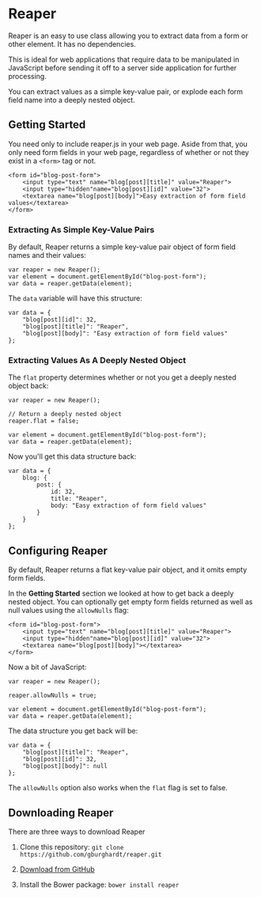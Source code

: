 # Reaper

Reaper is an easy to use class allowing you to extract data from a
form or other element. It has no dependencies.

This is ideal for web applications that require data to be manipulated
in JavaScript before sending it off to a server side application for
further processing.

You can extract values as a simple key-value pair, or explode each
form field name into a deeply nested object.

## Getting Started

You need only to include reaper.js in your web page. Aside from that,
you only need form fields in your web page, regardless of whether or
not they exist in a `<form>` tag or not.

    <form id="blog-post-form">
        <input type="text" name="blog[post][title]" value="Reaper">
        <input type="hidden"name="blog[post][id]" value="32">
        <textarea name="blog[post][body]">Easy extraction of form field values</textarea>
    </form>

### Extracting As Simple Key-Value Pairs

By default, Reaper returns a simple key-value pair object of form
field names and their values:

    var reaper = new Reaper();
    var element = document.getElementById("blog-post-form");
    var data = reaper.getData(element);

The `data` variable will have this structure:

    var data = {
        "blog[post][id]": 32,
        "blog[post][title]": "Reaper",
        "blog[post][body]": "Easy extraction of form field values"
    };

### Extracting Values As A Deeply Nested Object

The `flat` property determines whether or not you get a deeply nested
object back:


    var reaper = new Reaper();

    // Return a deeply nested object
    reaper.flat = false;

    var element = document.getElementById("blog-post-form");
    var data = reaper.getData(element);

Now you'll get this data structure back:

    var data = {
        blog: {
            post: {
                id: 32,
                title: "Reaper",
                body: "Easy extraction of form field values"
            }
        }
    };

## Configuring Reaper

By default, Reaper returns a flat key-value pair object, and it omits
empty form fields.

In the __Getting Started__ section we looked at how to get back a
deeply nested object. You can optionally get empty form fields
returned as well as null values using the `allowNulls` flag:

    <form id="blog-post-form">
        <input type="text" name="blog[post][title]" value="Reaper">
        <input type="hidden"name="blog[post][id]" value="32">
        <textarea name="blog[post][body]"></textarea>
    </form>

Now a bit of JavaScript:

    var reaper = new Reaper();

    reaper.allowNulls = true;

    var element = document.getElementById("blog-post-form");
    var data = reaper.getData(element);

The data structure you get back will be:

    var data = {
        "blog[post][title]": "Reaper",
        "blog[post][id]": 32,
        "blog[post][body]": null
    };

The `allowNulls` option also works when the `flat` flag is set to
false.

## Downloading Reaper

There are three ways to download Reaper

1. Clone this repository: `git clone https://github.com/gburghardt/reaper.git`

2. [Download from GitHub](https://github.com/gburghardt/reaper/downloads/master.zip)

3. Install the Bower package: `bower install reaper`